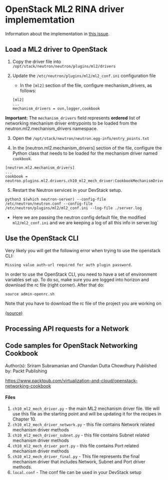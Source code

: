 # OpenStack ML2 RINA driver implememtation

Information about the implementation in [this issue](https://github.com/OPEN-VERSO/netmap-rina-router/issues/158).

## Load a ML2 driver to OpenStack

1. Copy the driver file into `/opt/stack/neutron/neutron/plugins/ml2/drivers`

2. Update the `/etc/neutron/plugins/ml2/ml2_conf.ini` configuration file
    * In the `[ml2]` section of the file, configure mechanism_drivers, as follows:

    ```source
    [ml2]
    ... 
    mechanism_drivers = ovn,logger,cookbook
    ```

**Important:**
The `mechanism_drivers` field represents **ordered** list of networking mechanism driver entrypoints to be loaded from the neutron.ml2.mechanism_drivers namespace.

3. Open the `/opt/stack/neutron/neutron.egg-info/entry_points.txt`

4. In the [neutron.ml2.mechanism_drivers] section of the file, configure the Python class that needs to be loaded for the mechanism driver named `cookbook`.
  
  ```source
  [neutron.ml2.mechanism_drivers]
  ...
  cookbook = neutron.plugins.ml2.drivers.ch10_ml2_mech_driver:CookbookMechanismDriver
  ```

5. Restart the Neutron services in your DevStack setup.
  
  ```source
  python3 $(which neutron-server) --config-file /etc/neutron/neutron.conf --config-file /etc/neutron/plugins/ml2/ml2_conf.ini --log-file ./server.log
  ```

   * Here we are passing the neutron config default file, the modified `ml2/ml2_conf.ini` and we are keeping a log of all this info in server.log`

## Use the OpenStack CLI

Very likely you will get the following error when trying to use the openstack CLI:

```source
Missing value auth-url required for auth plugin password.
```

In order to use the OpenStack CLI, you need to have a set of environment variables set up. To do so, make sure you are logged into horizon and download the rc file (right corner). After that do:

```source
source admin-openrc.sh
```

Note that you have to download the rc file of the project you are working on

[(source)](https://stackoverflow.com/questions/42844649/missing-value-auth-url-required-for-auth-plugin-password)

## Processing API requests for a Network

## Code samples for OpenStack Networking Cookbook
Author(s): Sriram Subramanian and Chandan Dutta Chowdhury
Published by: Packt Publishing

https://www.packtpub.com/virtualization-and-cloud/openstack-networking-cookbook

#### Files
1. `ch10_ml2_mech_driver.py` - the main ML2 mechanism driver file. We will use this file as the starting point and will be updating it for the recipes in Chapter 10.
2. `ch10_ml2_mech_driver_network.py` - this file contains Network related mechanism driver methods
3. `ch10_ml2_mech_driver_subnet.py` - this file contains Subnet related mechanism driver methods
4. `ch10_ml2_mech_driver_port.py` - this file contains Port related mechanism driver methods 
5. `ch10_ml2_mech_driver_final.py` - This file represents the final mechanism driver that includes Network, Subnet and Port driver methods.
6. `local.conf` - The conf file can be used in your DevStack setup

